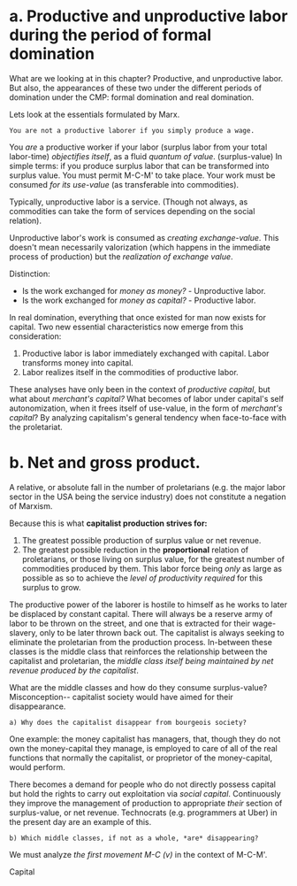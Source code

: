 # a. Productive and unproductive labor during the period of formal domination

What are we looking at in this chapter? Productive, and unproductive labor.
But also, the appearances of these two under the different periods of domination under the CMP: formal domination and real domination.

Lets look at the essentials formulated by Marx.

	You are not a productive laborer if you simply produce a wage.
	
You *are* a productive worker if your labor (surplus labor from your total labor-time) *objectifies itself*, as a fluid *quantum of value*. (surplus-value)
In simple terms: if you produce surplus labor that can be transformed into surplus value.
You must permit M-C-M' to take place.
Your work must be consumed *for its use-value* (as transferable into commodities).

Typically, unproductive labor is a service. (Though not always, as commodities can take the form of services depending on the social relation).

Unproductive labor's work is consumed as *creating exchange-value*. This doesn't mean necessarily valorization (which happens in the immediate process of production) but the *realization of exchange value*.

Distinction: 
- Is the work exchanged for *money as money?* - Unproductive labor.
- Is the work exchanged for *money as capital?* - Productive labor.

In real domination, everything that once existed for man now exists for capital.
Two new essential characteristics now emerge from this consideration:
1. Productive labor is labor immediately exchanged with capital. Labor transforms money into capital.
2. Labor realizes itself in the commodities of productive labor.

These analyses have only been in the context of *productive capital*, but what about *merchant's capital?*
What becomes of labor under capital's self autonomization, when it frees itself of use-value, in the form of *merchant's capital*?
By analyzing capitalism's general tendency when face-to-face with the proletariat.
# b. Net and gross product.

A relative, or absolute fall in the number of proletarians (e.g. the major labor sector in the USA being the service industry) does not constitute a negation of Marxism. 

Because this is what **capitalist production strives for:**
1. The greatest possible production of surplus value or net revenue.
2. The greatest possible reduction in the **proportional** relation of proletarians, or those living on surplus value, for the greatest number of commodities produced by them. This labor force being *only* as large as possible as so to achieve the *level of productivity required* for this surplus to grow.

The productive power of the laborer is hostile to himself as he works to later be displaced by constant capital. 
There will always be a reserve army of labor to be thrown on the street, and one that is extracted for their wage-slavery, only to be later thrown back out. The capitalist is always seeking to eliminate the proletarian from the production process.
In-between these classes is the middle class that reinforces the relationship between the capitalist and proletarian, the *middle class itself being maintained by net revenue produced by the capitalist*.

What are the middle classes and how do they consume surplus-value?
Misconception-- capitalist society would have aimed for their disappearance.

	a) Why does the capitalist disappear from bourgeois society?
One example: the money capitalist has managers, that, though they do not own the money-capital they manage, is employed to care of all of the real functions that normally the capitalist, or proprietor of the money-capital, would perform.

There becomes a demand for people who do not directly possess capital but hold the rights to carry out exploitation via *social capital*. Continuously they improve the management of production to appropriate *their* section of surplus-value, or net revenue. Technocrats (e.g. programmers at Uber) in the present day are an example of this.

	b) Which middle classes, if not as a whole, *are* disappearing?
We must analyze *the first movement M-C (v)* in the context of M-C-M'.

Capital 